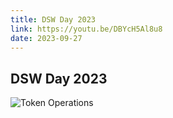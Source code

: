 ```yaml
---
title: DSW Day 2023
link: https://youtu.be/DBYcH5Al8u8
date: 2023-09-27
---
```


## DSW Day 2023

![Token Operations](https://youtu.be/DBYcH5Al8u8)

